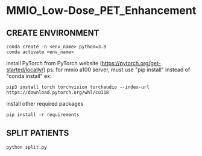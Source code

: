 # MMIO_Low-Dose_PET_Enhancement

## CREATE ENVIRONMENT
```
conda create -n <env_name> python=3.8
conda activate <env_name>
```
install PyTorch from PyTorch website (https://pytorch.org/get-started/locally/)
ps: for mmio a100 server, must use "pip install" instead of "conda install"
ex:
```
pip3 install torch torchvision torchaudio --index-url https://download.pytorch.org/whl/cu118
```
install other required packages
```
pip install -r requirements
```

## SPLIT PATIENTS
`python split.py`
